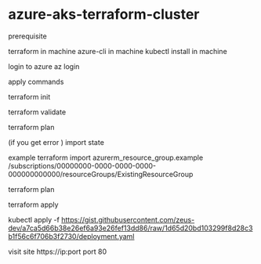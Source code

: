 # azure-aks-terraform-cluster
prerequisite

terraform in machine 
azure-cli in machine
kubectl install in machine


login to azure
az login

apply commands

terraform init

terraform validate

terraform plan

(if you get error ) 
import state

example terraform import azurerm_resource_group.example 
/subscriptions/00000000-0000-0000-0000-000000000000/resourceGroups/ExistingResourceGroup

terraform plan

terraform apply

kubectl apply -f https://gist.githubusercontent.com/zeus-dev/a7ca5d66b38e26ef6a93e26fef13dd86/raw/1d65d20bd103299f8d28c3b1f56c6f706b3f2730/deployment.yaml

visit site https://ip:port 
port 80

